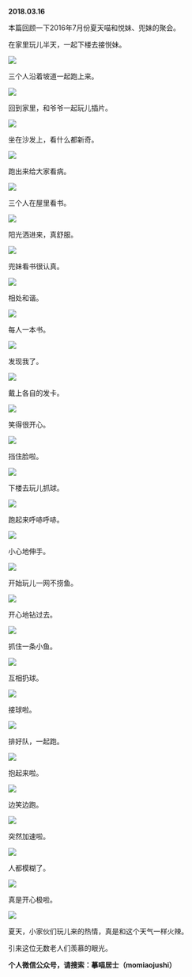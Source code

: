 
          
            
**2018.03.16**

本篇回顾一下2016年7月份夏天喵和悦妹、兜妹的聚会。

在家里玩儿半天，一起下楼去接悦妹。




![](img/51001-c83d765f96097d8a.jpg)




三个人沿着坡道一起跑上来。




![](img/51001-533a5440d1ee6889.jpg)




回到家里，和爷爷一起玩儿插片。




![](img/51001-e6862f5d10bcaf26.jpg)




坐在沙发上，看什么都新奇。




![](img/51001-6de07274f31615c5.jpg)




跑出来给大家看病。




![](img/51001-e57e1e864c2810ed.jpg)




三个人在屋里看书。




![](img/51001-2998bd0baa71de3d.jpg)




阳光洒进来，真舒服。




![](img/51001-858cd028a3a32e2a.jpg)




兜妹看书很认真。




![](img/51001-f61e2715cb7c13fd.jpg)




相处和谐。




![](img/51001-93b657ceae7960ad.jpg)




每人一本书。




![](img/51001-e89796896658fc13.jpg)




发现我了。




![](img/51001-38b7728738cd3377.jpg)




戴上各自的发卡。




![](img/51001-8bc9a0b2bbea5b2a.jpg)




笑得很开心。




![](img/51001-24a371ad9baf8740.jpg)




挡住脸啦。




![](img/51001-b5ce6e8273ba635f.jpg)




下楼去玩儿抓球。




![](img/51001-3d174860d4df8716.jpg)




跑起来呼哧呼哧。




![](img/51001-b2a4b74ac17aae78.jpg)




小心地伸手。




![](img/51001-a9c39ecc13c2458d.jpg)




开始玩儿一网不捞鱼。




![](img/51001-19cf978f1ede88d3.jpg)




开心地钻过去。




![](img/51001-910b77dbfc551c90.jpg)




抓住一条小鱼。




![](img/51001-9fc678cbfa48e958.jpg)




互相扔球。




![](img/51001-b48fdc59790bf30a.jpg)




接球啦。




![](img/51001-bac7c53a0dd0604f.jpg)




排好队，一起跑。




![](img/51001-88bc921beb515953.jpg)




抱起来啦。




![](img/51001-6156dcb832188f49.jpg)




边笑边跑。




![](img/51001-5111499a6d1cb43c.jpg)




突然加速啦。




![](img/51001-ca23e6119546bd7f.jpg)




人都模糊了。




![](img/51001-28e905fbc3f06ede.jpg)




真是开心极啦。




![](img/51001-6a19f0b6749d9f2b.jpg)




夏天，小家伙们玩儿来的热情，真是和这个天气一样火辣。

引来这位无数老人们羡慕的眼光。


**个人微信公众号，请搜索：摹喵居士（momiaojushi）**

          
        
